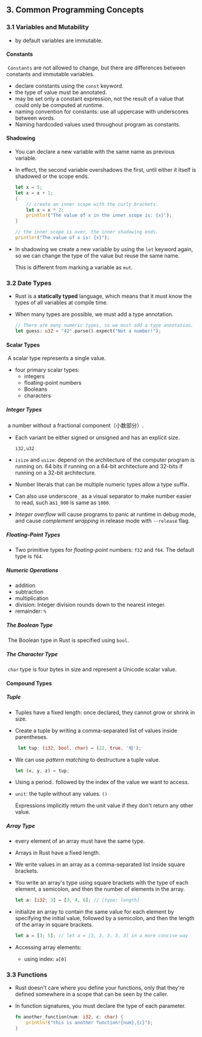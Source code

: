 ## 3. Common Programming Concepts

### 3.1 Variables and Mutability

* by default variables are immutable.

#### Constants

​	`Constants` are not allowed to change, but there are differences between constants and immutable variables.

* declare constants using the `const` keyword.
* the type of value must be annotated.
* may be set only a constant expression, not the result of a value that could only be computed at runtime.
* naming convention for constants: use all uppercase with underscores between words.
* Naming hardcoded  values used throughout program as constants.

#### Shadowing

* You can declare a new variable with the same name as previous variable.

* In effect, the second variable overshadows the first, until either it itself is shadowed or the scope ends.

  ```rust
  let x = 5;
  let x = x + 1;
  {
      // create an inner scope with the curly brackets.
      let x = x * 2;
      println!("The value of x in the inner scope is: {x}");
  }
  
  // the inner scope is over, the inner shadowing ends.
  println!("The value of x is: {x}");
  ```

* In shadowing we create a new variable by using the `let` keyword again, so we can change the type of the value but reuse the same name.

  This is different from marking a variable as `mut`.

### 3.2 Date Types

* Rust is a **statically typed** language, which means that it must know the types of all variables at compile time. 

* When many types are possible, we must add a type annotation.

  ```rust
  // There are many numeric types, so we must add a type annotation.
  let guess: u32 = "42".parse().expect("Not a number!");
  ```

#### Scalar Types

​	A scalar type represents a single value.

* four primary scalar types:
  * integers
  * floating-point numbers
  * Booleans
  * characters

##### Integer Types

​	a number without a fractional component（小数部分）.

* Each variant be either signed or unsigned and has an explicit size.

  `i32,u32`

* `isize` and `usize`: depend on the architecture of the computer program is running on. 64 bits if running on a 64-bit architecture and 32-bits if running on a 32-bit architecture.

*  Number literals that can be multiple numeric types allow a type suffix.

* Can also use underscore`_` as a visual separator to make number easier to read, such as`1_000` is same as `1000`.

* *Integer overflow* will cause programs to panic at runtime in debug mode, and cause *complement wrapping* in release mode with `--release` flag.

##### Floating-Point Types

* Two primitive types for *floating-point*  numbers: `f32` and `f64`. The default type is `f64`.

##### Numeric Operations

* addition
* subtraction
* multiplication
* division: Integer division rounds down to the nearest integer.
* remainder: `%`

##### The Boolean Type

​	The Boolean type in Rust is specified using `bool`.

##### The Character Type

​	`char` type is four bytes in size and represent a Unicode scalar value.

#### Compound Types

##### Tuple

* Tuples have a fixed length: once declared, they cannot grow or shrink in size.

* Create a tuple by writing a comma-separated list of values inside parentheses.

  ```rust
   let tup: (i32, bool, char) = (22, true, '哈');
  ```

* We can use *pattern matching* to destructure a tuple value.

  ```rust
  let (x, y, z) = tup;
  ```

* Using a period`.` followed by the index of the value we want to access.

* `unit`: the tuple without any values. `()`

  Expressions implicitly return the unit value if they don't return any other value.

##### Array Type

* every element of an array must have the same type.

* Arrays in Rust have a fixed length.

* We write values in an array as a comma-separated list inside square brackets.

* You write an array's type using square brackets with the type of each element, a semicolon, and then the number of elements in the array.

  ```rust
  let a: [i32; 3] = [3, 4, 6]; // [type; length]
  ```

* initialize an array to contain the same value for each element by specifying the initial value, followed by a semicolon, and then the length of the array in square brackets.

  ```rust
  let a = [3; 5]; // let a = [3, 3, 3, 3, 3] in a more concise way 
  ```

* Accessing array elements: 

  * using index: `a[0]`

### 3.3 Functions

* Rust doesn't care where you define your functions, only that they're defined somewhere in a scope that can be seen by the caller.

* In function signatures, you must declare the type of each parameter. 

  ```rust
  fn another_function(num: i32, c: char) {
      println!("this is another function!{num},{c}");
  }
  ```

  
